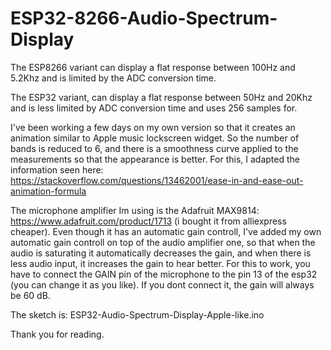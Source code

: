 # ESP32-8266-Audio-Spectrum-Display

The ESP8266 variant can display a flat response between 100Hz and 5.2Khz and is limited by the ADC conversion time.

The ESP32 variant, can display a flat response between 50Hz and 20Khz and is less limited by ADC conversion time and uses 256 samples for.

I've been working a few days on my own version so that it creates an animation similar to Apple music lockscreen widget.
So the number of bands is reduced to 6, and there is a smoothness curve applied to the measurements so that the appearance is better.
For this, I adapted the information seen here: https://stackoverflow.com/questions/13462001/ease-in-and-ease-out-animation-formula

The microphone amplifier Im using is the Adafruit MAX9814: https://www.adafruit.com/product/1713 (i bought it from alliexpress cheaper).
Even though it has an automatic gain controll, I've added my own automatic gain controll on top of the audio amplifier one, so that when the audio is saturating it automatically decreases the gain, and when there is less audio input, it increases the gain to hear better. For this to work, you have to connect the GAIN pin of the microphone  to the pin 13 of the esp32 (you can change it as you like). If you dont connect it, the gain will always be 60 dB.

The sketch is: ESP32-Audio-Spectrum-Display-Apple-like.ino

Thank you for reading.
